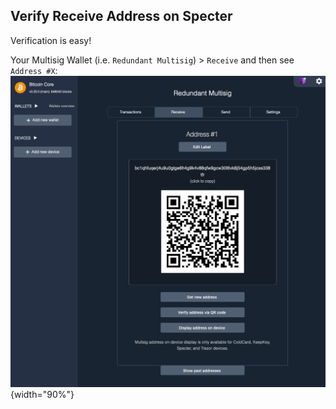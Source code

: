 ## Verify Receive Address on Specter


Verification is easy!

Your Multisig Wallet (i.e. `Redundant Multisig`) > `Receive` and then see `Address #X`:  
![](./assets/img/verify-receive-address-specter.png){width="90%"}  

